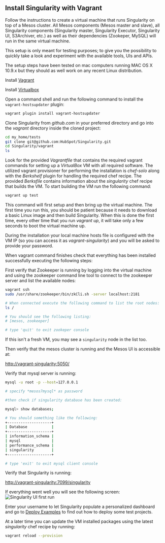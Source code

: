 ## Install Singularity with Vagrant
Follow the instructions to create a virtual machine that runs Singularity on top of a Mesos cluster. All Mesos components (Mesos master and slave), all Singularity components (Singularity master, Singularity Executor, Singularity UI, S3Archiver, etc.) as well as their dependencies (Zookeper, MySQL) will run in the same virtual machine.

This setup is only meant for testing purposes; to give you the possibility to quickly take a look and experiment with the available tools, UIs and APIs.

The setup steps have been tested on mac computers running MAC OS X 10.9.x but they should as well work on any recent Linux distribution.

Install [Vagrant](http://www.vagrantup.com/downloads.html)

Install [Virtualbox](https://www.virtualbox.org/wiki/Downloads)

Open a command shell and run the following command to install the `vagrant-hostsupdater` plugin:

```bash
vagrant plugin install vagrant-hostsupdater
```

Clone Singularity from *github.com* in your preferred directory and go into the *vagrant* directory inside the cloned project:

```bash
cd my_home/tests
git clone git@github.com:HubSpot/Singularity.git
cd Singularity/vagrant
ls
```

Look for the provided *Vagrantfile* that contains the required vagrant commands for setting up a *VirtualBox* VM with all required software. The utilized vagrant provisioner for performing the installation is *chef-solo* along with the *Berkshelf* plugin for handling the required chef recipe. The provided *Berksfile* contains information about the *singularity* chef recipe that builds the VM. To start building the VM run the following command:

```bash
vagrant up test
```

This command will first setup and then bring up the virtual machine. The first time you run this, you should be patient because it needs to download a basic Linux image and then build Singularity. When this is done the first time, every other time that you run *vagrant up*, it will take only a few seconds to boot the virtual machine up.

During the installation your local machine hosts file is configured with the VM IP (so you can access it as *vagrant-singularity*) and you will be asked to provide your password.

When vagrant command finishes check that everything has been installed successfully executing the following steps:

First verify that Zookeeper is running by logging into the virtual machine and using the zookeeper command line tool to connect to the zookeeper server and list the available nodes:
```bash
vagrant ssh
sudo /usr/share/zookeeper/bin/zkCli.sh -server localhost:2181

# When connected execute the following command to list the root nodes:
ls /

# You should see the following listing:
# [mesos, zookeeper]

# type 'quit' to exit zookeper console
```

If this isn't a fresh VM, you may see a `singularity` node in the list too.

Then verify that the mesos cluster is running and the Mesos UI is accessible at:

[http://vagrant-singularity:5050/](http://vagrant-singularity:5050/)

Verify that mysql server is running:

```bash
mysql -u root -p --host=127.0.0.1

# specify *mesos7mysql* as password

#then check if singularity database has been created:

mysql> show databases;

# You should something like the following:
+--------------------+
| Database           |
+--------------------+
| information_schema |
| mysql              |
| performance_schema |
| singularity        |
+--------------------+

# type 'exit' to exit mysql client console
```

Verify that Singularity is running:

[http://vagrant-singularity:7099/singularity](http://vagrant-singularity:7099/singularity)

If everything went well you will see the following screen:
![Singularity UI first run](images/SingularityUI_First_Run.png)

Enter your username to let Singularity populate a personalized dashboard and go to [Deploy Examples](reference/examples.md) to find out how to deploy some test projects.

At a later time you can update the VM installed packages using the latest *singularity* chef recipe by running:
```bash
vagrant reload --provision
```
